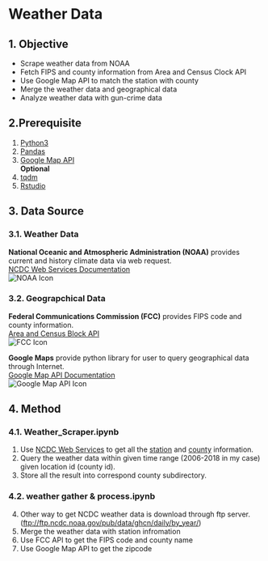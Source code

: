 # Weather Data


## 1. Objective
* Scrape weather data from NOAA
* Fetch FIPS and county information from Area and Census Clock API
* Use Google Map API to match the station with county
* Merge the weather data and geographical data
* Analyze weather data with gun-crime data

## 2.Prerequisite
1. [Python3](https://www.python.org/downloads/)
2. [Pandas](https://pypi.org/project/pandas/)
3. [Google Map API](https://github.com/googlemaps/google-maps-services-python)  
**Optional**
4. [tqdm](https://github.com/tqdm/tqdm)
5. [Rstudio](https://www.rstudio.com/)


## 3. Data Source

### 3.1. Weather Data
**National Oceanic and Atmospheric Administration (NOAA)** provides current and history climate data via web request.  
[NCDC Web Services Documentation](https://www.ncdc.noaa.gov/cdo-web/webservices/v2)  
![NOAA Icon](https://nsd.rdc.noaa.gov/images/NOAA_emblem.png)  

### 3.2. Geograpchical Data
**Federal Communications Commission (FCC)** provides FIPS code and county information.  
[Area and Census Block API](https://geo.fcc.gov/api/census/)  
![FCC Icon](https://www.duluthnewstribune.com/sites/default/files/styles/16x9_620/public/fieldimages/1/1024/fcclogo.jpg?itok=G_A0TSxp)  

**Google Maps** provide python library for user to query geographical data through Internet.  
[Google Map API Documentation](https://developers.google.com/maps/documentation)  
![Google Map API Icon](https://encrypted-tbn0.gstatic.com/images?q=tbn:ANd9GcQEVZ6BvNVnDepmtqdBRr3kqMN6nGZ4sgEPm6KX7kvN7u81YXjt)


## 4. Method
### 4.1. Weather_Scraper.ipynb
1. Use [NCDC Web Services](https://www.ncdc.noaa.gov/cdo-web/webservices/v2) to get all the [station](https://www.ncdc.noaa.gov/cdo-web/webservices/v2#stations) and [county](https://www.ncdc.noaa.gov/cdo-web/webservices/v2#locations) information.
2. Query the weather data within given time range (2006-2018 in my case) given location id (county id).
3. Store all the result into correspond county subdirectory. 

### 4.2. weather gather & process.ipynb
4. Other way to get NCDC weather data is download through ftp server. (ftp://ftp.ncdc.noaa.gov/pub/data/ghcn/daily/by_year/)
5. Merge the weather data with station infromation
6. Use FCC API to get the FIPS code and county name
7. Use Google Map API to get the zipcode
